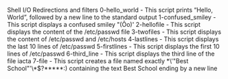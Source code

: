 Shell I/O Redirections and filters
0-hello_world - This script prints “Hello, World”, followed by a new line to the standard output
1-confused_smiley - This script displays a confused smiley "(Ôo)'
2-hellofile - This script displays the content of the /etc/passwd file
3-twofiles - This script displays the content of /etc/passwd and /etc/hosts
4-lastlines - This script displays the last 10 lines of /etc/passwd
5-firstlines - This script displays the first 10 lines of /etc/passwd
6-third_line - This script displays the third line of the file iacta
7-file - This script creates a file named exactly \*\\'"Best School"\'\\*$\?\*\*\*\*\*:) containing the text Best School ending by a new line
